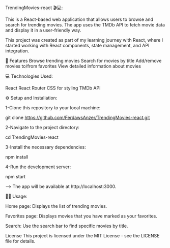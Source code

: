 TrendingMovies-react 🎬💻:

This is a React-based web application that allows users to browse and search for trending movies. The app uses the TMDb API to fetch movie data and display it in a user-friendly way.

This project was created as part of my learning journey with React, where I started working with React components, state management, and API integration.

🌟 Features
Browse trending movies
Search for movies by title
Add/remove movies to/from favorites
View detailed information about movies

💻 Technologies Used:

React
React Router
CSS for styling
TMDb API

⚙️ Setup and Installation:

1-Clone this repository to your local machine:

  git clone https://github.com/FerdawsAnzer/TrendingMovies-react.git
  
2-Navigate to the project directory:

  cd TrendingMovies-react
  
3-Install the necessary dependencies:

  npm install
  
4-Run the development server:

  npm start
  
--> The app will be available at http://localhost:3000.

🧑‍💻 Usage:

Home page: Displays the list of trending movies.

Favorites page: Displays movies that you have marked as your favorites.

Search: Use the search bar to find specific movies by title.

License
This project is licensed under the MIT License - see the LICENSE file for details.

